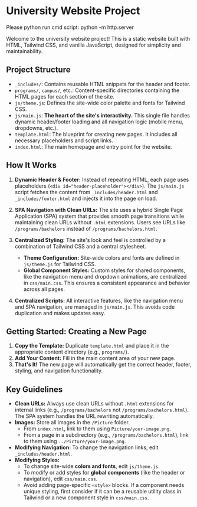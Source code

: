 # University Website Project

Please python run cmd script: python -m http.server

Welcome to the university website project! This is a static website built with HTML, Tailwind CSS, and vanilla JavaScript, designed for simplicity and maintainability.

## Project Structure

-   `_includes/`: Contains reusable HTML snippets for the header and footer.
-   `programs/`, `campus/`, etc.: Content-specific directories containing the HTML pages for each section of the site.
-   `js/theme.js`: Defines the site-wide color palette and fonts for Tailwind CSS.
-   `js/main.js`: **The heart of the site's interactivity.** This single file handles dynamic header/footer loading and all navigation logic (mobile menu, dropdowns, etc.).
-   `template.html`: The blueprint for creating new pages. It includes all necessary placeholders and script links.
-   `index.html`: The main homepage and entry point for the website.

## How It Works

1.  **Dynamic Header & Footer:** Instead of repeating HTML, each page uses placeholders (`<div id="header-placeholder"></div>`). The `js/main.js` script fetches the content from `_includes/header.html` and `_includes/footer.html` and injects it into the page on load.

2.  **SPA Navigation with Clean URLs:** The site uses a hybrid Single Page Application (SPA) system that provides smooth page transitions while maintaining clean URLs without `.html` extensions. Users see URLs like `/programs/bachelors` instead of `/programs/bachelors.html`.

3.  **Centralized Styling:** The site's look and feel is controlled by a combination of Tailwind CSS and a central stylesheet.
    -   **Theme Configuration:** Site-wide colors and fonts are defined in `js/theme.js` for Tailwind CSS.
    -   **Global Component Styles:** Custom styles for shared components, like the navigation menu and dropdown animations, are centralized in `css/main.css`. This ensures a consistent appearance and behavior across all pages.

4.  **Centralized Scripts:** All interactive features, like the navigation menu and SPA navigation, are managed in `js/main.js`. This avoids code duplication and makes updates easy.

## Getting Started: Creating a New Page

1.  **Copy the Template:** Duplicate `template.html` and place it in the appropriate content directory (e.g., `programs/`).
2.  **Add Your Content:** Fill in the main content area of your new page.
3.  **That's It!** The new page will automatically get the correct header, footer, styling, and navigation functionality.

## Key Guidelines

-   **Clean URLs:** Always use clean URLs without `.html` extensions for internal links (e.g., `/programs/bachelors` not `/programs/bachelors.html`). The SPA system handles the URL rewriting automatically.
-   **Images:** Store all images in the `/Picture` folder.
    -   From `index.html`, link to them using `Picture/your-image.png`.
    -   From a page in a subdirectory (e.g., `/programs/bachelors.html`), link to them using `../Picture/your-image.png`.
-   **Modifying Navigation:** To change the navigation links, edit `_includes/header.html`.
-   **Modifying Styles:**
    -   To change site-wide **colors and fonts**, edit `js/theme.js`.
    -   To modify or add styles for **global components** (like the header or navigation), edit `css/main.css`.
    -   Avoid adding page-specific `<style>` blocks. If a component needs unique styling, first consider if it can be a reusable utility class in Tailwind or a new component style in `css/main.css`.

